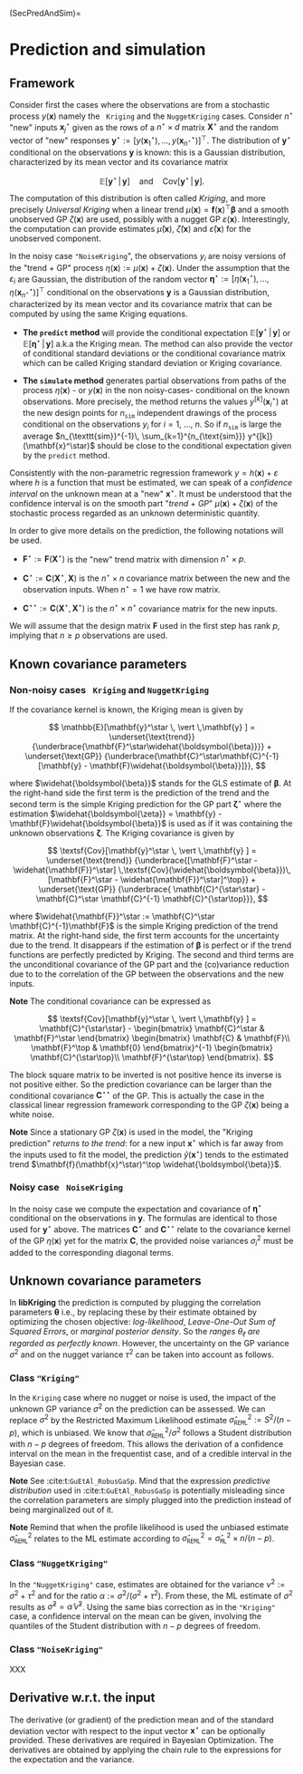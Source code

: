 (SecPredAndSim)=
# Prediction and simulation

## Framework


Consider first the cases where the observations are from a stochastic
process $y(\mathbf{x})$ namely the ` Kriging` and the `NuggetKriging`
cases. Consider $n^\star$ "new" inputs $\mathbf{x}_j^\star$ given as
the rows of a $n^\star \times d$ matrix $\mathbf{X}^\star$ and the
random vector of "new" responses $\mathbf{y}^\star :=
[y(\mathbf{x}_1^\star), \, \dots, \,
y(\mathbf{x}_{n^\star}^\star)]^\top$. The distribution of
$\mathbf{y}^\star$ conditional on the observations $\mathbf{y}$ is
known: this is a Gaussian distribution, characterized by its mean
vector and its covariance matrix

$$
    \mathbb{E}[\mathbf{y}^\star \, \vert \, \mathbf{y}] \quad \text{and} \quad
	\textsf{Cov}[\mathbf{y}^\star \, \vert \, \mathbf{y}].
$$

The computation of this distribution is often called *Kriging*, and
more precisely *Universal Kriging* when a linear trend
$\mu(\mathbf{x}) = \mathbf{f}(\mathbf{x})^\top \boldsymbol{\beta}$ and
a smooth unobserved GP $\zeta(\mathbf{x})$ are used, possibly with a
nugget GP $\varepsilon(\mathbf{x})$. Interestingly, the computation
can provide estimates $\widehat{\mu}(\mathbf{x})$,
$\widehat{\zeta}(\mathbf{x})$ and $\widehat{\varepsilon}(\mathbf{x})$
for the unobserved component.

In the noisy case `"NoiseKriging`", the observations $y_i$ are noisy
versions of the "trend $+$ GP" process $\eta(\mathbf{x}) :=
\mu(\mathbf{x}) + \zeta(\mathbf{x})$. Under the assumption that the
$\varepsilon_i$ are Gaussian, the distribution of the random vector
$\boldsymbol{\eta}^\star := [\eta(\mathbf{x}_1^\star), \, \dots, \,
\eta(\mathbf{x}_{n^\star}^\star)]^\top$ conditional on the
observations $\mathbf{y}$ is a Gaussian distribution,
characterized by its mean vector and its covariance matrix that can 
be computed by using the same Kriging equations.


- **The `predict` method** will provide the conditional expectation
   $\mathbb{E}[\mathbf{y}^\star \, \vert \, \mathbf{y}]$ or
   $\mathbb{E}[\boldsymbol{\eta}^\star \, \vert \, \mathbf{y}]$ a.k.a the
   Kriging mean. The method can also provide the vector of conditional
   standard deviations or the conditional covariance matrix which can
   be called Kriging standard deviation or Kriging covariance.

- **The `simulate` method** generates partial observations from paths
   of the process $\eta(\mathbf{x})$ - or $y(\mathbf{x})$ in the non noisy-cases-
   conditional on the known observations. More precisely, the method
   returns the values $y^{[k]}(\mathbf{x}_i^\star)$ at the new design
   points for $n_{\texttt{sim}}$ independent drawings of the process
   conditional on the observations $y_i$ for $i=1$, $\dots$, $n$. So if
   $n_{\texttt{sim}}$ is large the average $n_{\texttt{sim}}^{-1}\,
   \sum_{k=1}^{n_{\text{sim}}} y^{[k]}(\mathbf{x}^\star)$ should be
   close to the conditional expectation given by the `predict` method.
   
Consistently with the non-parametric regression framework $y =
h(\mathbf{x}) + \varepsilon$ where $h$ is a function that must be
estimated, we can speak of a *confidence interval* on the unknown mean
at a "new" $\mathbf{x}^\star$. It must be understood that the
confidence interval is on the smooth part "*trend* $+$ *GP*"
$\mu(\mathbf{x}) + \zeta(\mathbf{x})$ of the stochastic process
regarded as an unknown deterministic quantity.

In order to give more details on the prediction, the following
notations will be used.

* $\mathbf{F}^\star := \mathbf{F}(\mathbf{X}^\star)$ is the "new" trend matrix with
  dimension $n^\star \times p$.
  
* $\mathbf{C}^\star := \mathbf{C}(\mathbf{X}^\star,\, \mathbf{X})$ is the
  $n^\star \times n$ covariance matrix between the new and the observation
  inputs. When $n^\star=1$ we have row matrix.

* $\mathbf{C}^{\star\star} := \mathbf{C}(\mathbf{X}^\star,\, \mathbf{X}^\star)$ is the
  $n^\star \times n^\star$ covariance matrix for the new inputs.

We will assume that the design matrix $\mathbf{F}$ used in the first
step has rank $p$, implying that $n \geqslant p$ observations are
used.

## Known covariance parameters

### Non-noisy cases ` Kriging` and `NuggetKriging` 

If the covariance kernel is known, the Kriging mean is given by

$$
  \mathbb{E}[\mathbf{y}^\star \, \vert \,\mathbf{y} ] =
  \underset{\text{trend}}
  {\underbrace{\mathbf{F}^\star\widehat{\boldsymbol{\beta}}}}  +
  \underset{\text{GP}}
  {\underbrace{\mathbf{C}^\star\mathbf{C}^{-1} [\mathbf{y} - \mathbf{F}\widehat{\boldsymbol{\beta}}]}},
$$

where $\widehat{\boldsymbol{\beta}}$ stands for the GLS estimate of $\boldsymbol{\beta}$.  At
the right-hand side the first term is the prediction of the trend and
the second term is the simple Kriging prediction for the GP part
$\boldsymbol{\zeta}^\star$ where the estimation
$\widehat{\boldsymbol{\zeta}} = \mathbf{y} - \mathbf{F}\widehat{\boldsymbol{\beta}}$ is used as
if it was containing the unknown observations $\boldsymbol{\zeta}$. The Kriging
covariance is given by

$$
  \textsf{Cov}[\mathbf{y}^\star \, \vert \,\mathbf{y} ] =
  \underset{\text{trend}}
  {\underbrace{[\mathbf{F}^\star - \widehat{\mathbf{F}}^\star] \,\textsf{Cov}(\widehat{\boldsymbol{\beta}})\,
      [\mathbf{F}^\star - \widehat{\mathbf{F}}^\star]^\top}} +
  \underset{\text{GP}}
  {\underbrace{
      \mathbf{C}^{\star\star} - \mathbf{C}^\star \mathbf{C}^{-1} \mathbf{C}^{\star\top}}},
$$

where $\widehat{\mathbf{F}}^\star := \mathbf{C}^\star \mathbf{C}^{-1}\mathbf{F}$ is the
simple Kriging prediction of the trend matrix. At the right-hand
side, the first term accounts for the uncertainty due to the trend. It
disappears if the estimation of $\boldsymbol{\beta}$ is perfect or if the
trend functions are perfectly predicted by Kriging. The second and
third terms are the unconditional covariance of the GP part and the
(co)variance reduction due to to the correlation of the GP between the
observations and the new inputs.

**Note**   The conditional covariance can be expressed as

$$
\textsf{Cov}[\mathbf{y}^\star \, \vert \,\mathbf{y} ] = \mathbf{C}^{\star\star} -
\begin{bmatrix}
     \mathbf{C}^\star & \mathbf{F}^\star
\end{bmatrix}
	\begin{bmatrix}
\mathbf{C} & \mathbf{F}\\
\mathbf{F}^\top & \mathbf{0}
\end{bmatrix}^{-1}
\begin{bmatrix}
\mathbf{C}^{\star\top}\\
	\mathbf{F}^{\star\top}
\end{bmatrix}.
$$
  
  The block square matrix to be inverted is not positive hence its
  inverse is not positive either. So the prediction covariance can be
  larger than the conditional covariance $\mathbf{C}^{\star\star}$ of the
  GP.  This is actually the case in the classical linear regression
  framework corresponding to the GP $\zeta(\mathbf{x})$ being a white
  noise. 

**Note** Since a stationary GP $\zeta(\mathbf{x})$ is used in the
  model, the "Kriging prediction" *returns to the trend*: for a new
  input $\mathbf{x}^\star$ which is far away from the inputs used to
  fit the model, the prediction $\widehat{y}(\mathbf{x}^\star)$ tends
  to the estimated trend $\mathbf{f}(\mathbf{x}^\star)^\top
  \widehat{\boldsymbol{\beta}}$.

### Noisy case ` NoiseKriging` 

In the noisy case  we compute the expectation and
covariance of $\boldsymbol{\eta}^\star$ conditional on the
observations in $\mathbf{y}$. The formulas are identical to those used
for $\mathbf{y}^\star$ above. The matrices $\mathbf{C}^\star$ and
$\mathbf{C}^{\star\star}$ relate to the covariance kernel of the GP $\eta(\mathbf{x})$
yet for the matrix $\mathbf{C}$, the provided noise variances $\sigma^2_i$ must 
be added to the corresponding diagonal terms.

## Unknown covariance parameters

In **libKriging** the prediction is computed by plugging the
correlation parameters $\boldsymbol{\theta}$ i.e., by replacing these
by their estimate obtained by optimizing the chosen objective:
*log-likelihood*, *Leave-One-Out Sum of Squared Errors*, or 
*marginal posterior density*. So the *ranges $\theta_\ell$ are regarded as
perfectly known*. However, the uncertainty on the GP variance
$\sigma^2$ and on the nugget variance $\tau^2$ can be taken into
account as follows.

### Class `"Kriging"`

In the `Kriging` case where no nugget or noise is used, the
impact of the unknown GP variance $\sigma^2$ on the prediction can be
assessed. We can replace $\sigma^2$ by the Restricted Maximum
Likelihood estimate
$\widehat{\sigma}_{\texttt{REML}}^2 := S^2/(n -p)$, which is
unbiased. We know that $\widehat{\sigma}_{\texttt{REML}}^2/\sigma^2$
follows a Student distribution with $n-p$ degrees of freedom. This
allows the derivation of a confidence interval on the mean in the
frequentist case, and of a credible interval in the Bayesian case.

**Note**   See :cite:t:`GuEtAl_RobusGaSp`.  Mind that the expression
  *predictive distribution* used in :cite:t:`GuEtAl_RobusGaSp`
  is potentially misleading since the correlation parameters are
  simply plugged into the prediction instead of being marginalized out
  of it.

**Note**   Remind that when the profile likelihood is used the unbiased
  estimate $\widehat{\sigma}_{\texttt{REML}}^2$ relates to the ML
  estimate according to
  $\widehat{\sigma}_{\texttt{REML}}^2 =
  \widehat{\sigma}_{\texttt{ML}}^2 \times n/ (n-p)$.

### Class `"NuggetKriging"`

In the `"NuggetKriging"` case, estimates are obtained for
the variance $\nu^2 := \sigma^2 + \tau^2$ and for the ratio
$\alpha := \sigma^2 / (\sigma^2 + \tau^2)$. From these, the ML
estimate of $\sigma^2$ results as $\widehat{\sigma}^2 = \widehat{\alpha}
\, \widehat{\nu}^2$. Using the same bias correction as in the
`"Kriging"` case, a confidence interval on the mean can be given,
involving the quantiles of the Student distribution with $n - p$
degrees of freedom.

### Class `"NoiseKriging"`

XXX


## Derivative w.r.t. the input

The derivative (or gradient) of the prediction mean and of the
standard deviation vector with respect to the input vector
$\mathbf{x}^\star$ can be optionally provided. These derivatives are
required in Bayesian Optimization. The derivatives are obtained by
applying the chain rule to the expressions for the expectation and the
variance.

